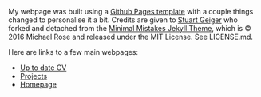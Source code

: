 My webpage was built using a [Github Pages template](https://github.com/academicpages/academicpages.github.io) with a couple things changed to personalise it a bit. Credits are given to [Stuart Geiger](https://github.com/staeiou) who forked and detached from the [Minimal Mistakes Jekyll Theme](https://mmistakes.github.io/minimal-mistakes/), which is © 2016 Michael Rose and released under the MIT License. See LICENSE.md.

Here are links to a few main webpages:

- [Up to date CV](https://cecilia-wang.github.io/cv/)
- [Projects]()
- [Homepage]()

<!-- 
Note for CV 
Use strong and clear language, e.g. fully versed, expertize in something
treat like a science paper
Projects involved in 
  title, summary, position
publication list (include Impact factor, quatiar of jounal, and potentially citations)
skills and evidence to support it -->
